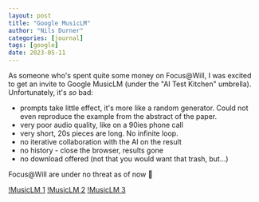 ```yaml
---
layout: post
title: "Google MusicLM"
author: "Nils Durner"
categories: [journal]
tags: [google]
date: 2023-05-11
---
```


As someone who's spent quite some money on Focus@Will, I was excited to get an invite to Google MusicLM (under the "AI Test Kitchen" umbrella). Unfortunately, it's *so* bad:
* prompts take little effect, it's more like a random generator. Could not even reproduce the example from the abstract of the paper.
* very poor audio quality, like on a 90ies phone call
* very short, 20s pieces are long. No infinite loop.
* no iterative collaboration with the AI on the result
* no history - close the browser, results gone
* no download offered (not that you would want that trash, but...)

Focus@Will are under no threat as of now 🙂

[!MusicLM 1](assets/img/musiclm-1.png)
[!MusicLM 2](assets/img/musiclm-2.png)
[!MusicLM 3](assets/img/musiclm-3.png)
